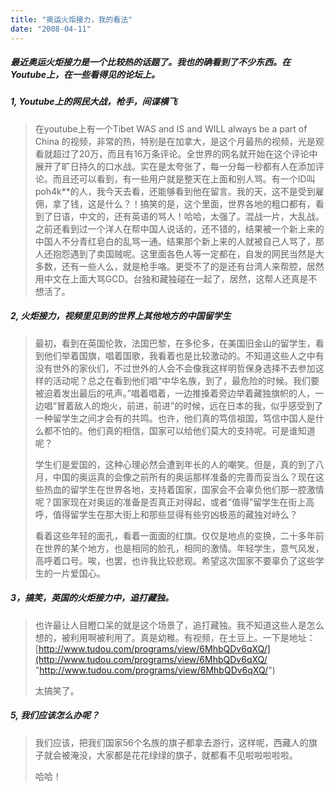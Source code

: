 ```yaml
---
title: "奥运火炬接力，我的看法"
date: "2008-04-11"
---
```


##### 最近奥运火炬接力是一个比较热的话题了。我也的确看到了不少东西。在Youtube上，在一些看得见的论坛上。

##### 1, Youtube上的网民大战，枪手，间谍横飞

> 在youtube上有一个Tibet WAS and IS and WILL always be a part of China 的视频，非常的热，特别是在加拿大，是这个月最热的视频，光是观看就超过了20万，而且有16万条评论。全世界的网名就开始在这个评论中展开了旷日持久的口水战。实在是太夸张了，每一分每一秒都有人在添加评论。而且还可以看到，有一些用户就是整天在上面和别人骂。有一个ID叫poh4k\*\*的人，我今天去看，还能够看到他在留言。我的天，这不是受到雇佣，拿了钱，这是什么？！搞笑的是，这个里面，世界各地的粗口都有，看到了日语，中文的，还有英语的骂人！哈哈，太强了。混战一片，大乱战。之前还看到过一个洋人在帮中国人说话的，还不错的，结果被一个新上来的中国人不分青红皂白的乱骂一通。结果那个新上来的人就被自己人骂了，那人还抱怨遇到了卖国贼呢。这里面各色人等一定都在，自发的网民当然是大多数，还有一些人么，就是枪手咯。更受不了的是还有台湾人来帮腔，居然用中文在上面大骂GCD。台独和藏独碰在一起了，居然，这帮人还真是不想活了。

##### 2, 火炬接力，视频里见到的世界上其他地方的中国留学生

> 最初，看到在英国伦敦，法国巴黎，在多伦多，在美国旧金山的留学生，看到他们举着国旗，唱着国歌，我看着也是比较激动的。不知道这些人之中有没有世外的家伙们，不过世外的人会不会像我这样明哲保身选择不去参加这样的活动呢？总之在看到他们唱“中华名族，到了，最危险的时候。我们要被迫着发出最后的吼声。”唱着唱着，一边推搡着旁边举着藏独旗帜的人，一边唱“冒着敌人的炮火，前进，前进”的时候，远在日本的我，似乎感受到了一种留学生之间才会有的共鸣。也许，他们真的笃信祖国，笃信中国人是什么都不怕的。他们真的相信，国家可以给他们莫大的支持呢。可是谁知道呢？
> 
> 学生们是爱国的，这种心理必然会遭到年长的人的嘲笑。但是，真的到了八月，中国的奥运真的会像之前所有的奥运那样准备的完善而妥当么？现在这些热血的留学生在世界各地，支持着国家，国家会不会辜负他们那一腔激情呢？国家现在对奥运的准备是否真正对得起，或者“值得”留学生在街上高呼，值得留学生在那大街上和那些显得有些穷凶极恶的藏独对峙么？
> 
> 看着这些年轻的面孔，看着一面面的红旗。仅仅是地点的变换，二十多年前在世界的某个地方，也是相同的脸孔，相同的激情。年轻学生，意气风发，高呼着口号。唉，也罢，也许我比较悲观。希望这次国家不要辜负了这些学生的一片爱国心。

##### 3，搞笑，英国的火炬接力中，追打藏独。

> 也许最让人目瞪口呆的就是这个场景了，追打藏独。我不知道这些人是怎么想的，被利用啊被利用了。真是幼稚。有视频，在土豆上。一下是地址： [http://www.tudou.com/programs/view/6MhbQDv6qXQ/](http://www.tudou.com/programs/view/6MhbQDv6qXQ/ "http://www.tudou.com/programs/view/6MhbQDv6qXQ/")
> 
> 太搞笑了。

##### 5, 我们应该怎么办呢？

> 我们应该，把我们国家56个名族的旗子都拿去游行，这样呢，西藏人的旗子就会被淹没，大家都是花花绿绿的旗子，就都看不见啦啦啦啦啦。
> 
> 哈哈！
